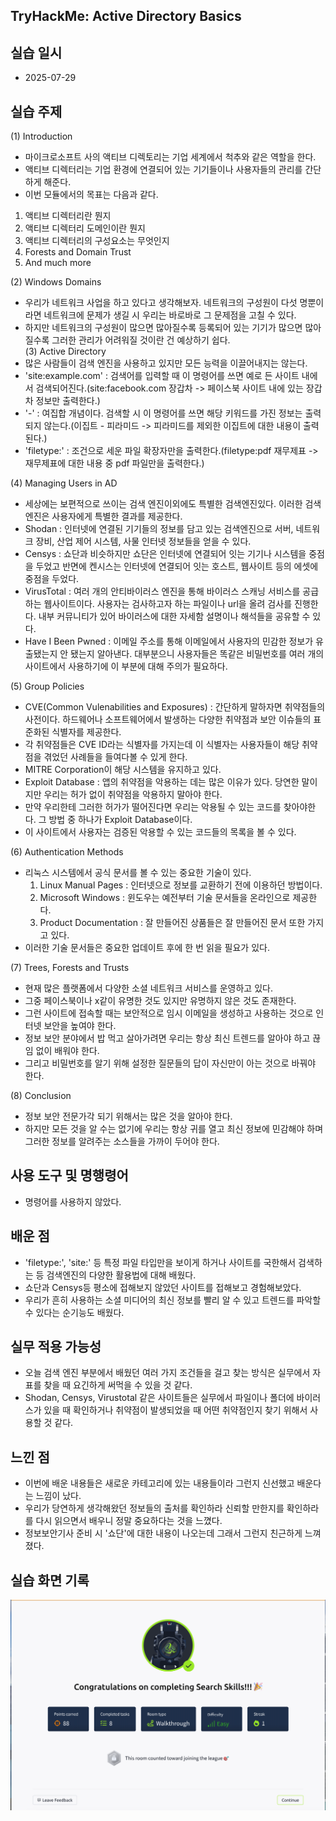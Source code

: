 ## TryHackMe: Active Directory Basics


## 실습 일시
 - 2025-07-29


## 실습 주제
(1) Introduction
 - 마이크로소프트 사의 액티브 디렉토리는 기업 세계에서 척추와 같은 역할을 한다.
 - 액티브 디렉터리는 기업 환경에 연결되어 있는 기기들이나 사용자들의 관리를 간단하게 해준다.
 - 이번 모듈에서의 목표는 다음과 같다.
  1) 액티브 디렉터리란 뭔지
  2) 액티브 디렉터리 도메인이란 뭔지
  3) 액티브 디렉터리의 구성요소는 무엇인지
  4) Forests and Domain Trust
  5) And much more
  
(2) Windows Domains
 - 우리가 네트워크 사업을 하고 있다고 생각해보자. 네트워크의 구성원이 다섯 명뿐이라면 네트워크에 문제가 생길 시 우리는 바로바로 그 문제점을 고칠 수 있다.
 - 하지만 네트워크의 구성원이 많으면 많아질수록 등록되어 있는 기기가 많으면 많아질수록 그러한 관리가 어려워질 것이란 건 예상하기 쉽다.   
(3) Active Directory
 - 많은 사람들이 검색 엔진을 사용하고 있지만 모든 능력을 이끌어내지는 않는다.
 - 'site:example.com' : 검색어를 입력할 때 이 명령어를 쓰면 예로 든 사이트 내에서 검색되어진다.(site:facebook.com 장갑차 -> 페이스북 사이트 내에 있는 장갑차 정보만 출력한다.)
 - '-' : 여집합 개념이다. 검색할 시 이 명령어를 쓰면 해당 키워드를 가진 정보는 출력되지 않는다.(이집트 - 피라미드 -> 피라미드를 제외한 이집트에 대한 내용이 출력된다.)
 - 'filetype:' : 조건으로 세운 파일 확장자만을 출력한다.(filetype:pdf 재무제표 -> 재무제표에 대한 내용 중 pdf 파일만을 출력한다.) 

(4) Managing Users in AD
 - 세상에는 보편적으로 쓰이는 검색 엔진이외에도 특별한 검색엔진있다. 이러한 검색엔진은 사용자에게 특별한 결과를 제공한다.
 - Shodan : 인터넷에 연결된 기기들의 정보를 담고 있는 검색엔진으로 서버, 네트워크 장비, 산업 제어 시스템, 사물 인터넷 정보들을 얻을 수 있다.
 - Censys : 쇼단과 비슷하지만 쇼단은 인터넷에 연결되어 잇는 기기나 시스템을 중점을 두었고 반면에 켄시스는 인터넷에 연결되어 잇는 호스트, 웹사이트 등의 에셋에 중점을 두었다.
 - VirusTotal : 여러 개의 안티바이러스 엔진을 통해 바이러스 스캐닝 서비스를 공급하는 웹사이트이다. 사용자는 검사하고자 하는 파일이나 url을 올려 검사를 진행한다. 내부 커뮤니티가 있어 바이러스에 대한 자세함 설명이나 해석들을 공유할 수 있다.
 - Have I Been Pwned : 이메일 주소를 통해 이메일에서 사용자의 민감한 정보가 유출됐는지 안 됐는지 알아낸다. 대부분으니 사용자들은 똑같은 비밀번호를 여러 개의 사이트에서 사용하기에 이 부분에 대해 주의가 필요하다.
   
(5) Group Policies
 - CVE(Common Vulenabilities and Exposures) : 간단하게 말하자면 취약점들의 사전이다. 하드웨어나 소프트웨어에서 발생하는 다양한 취약점과 보안 이슈들의 표준화된 식별자를 제공한다.
 - 각 취약점들은 CVE ID라는 식별자를 가지는데 이 식별자는 사용자들이 해당 취약점을 겪었던 사례들을 들여다볼 수 있게 한다.
 - MITRE Corporation이 해당 시스템을 유지하고 있다.
 - Exploit Database : 앱의 취약점을 악용하는 데는 많은 이유가 있다. 당연한 말이지만 우리는 허가 없이 취약점을 악용하지 말아야 한다.
 - 만약 우리한테 그러한 허가가 떨어진다면 우리는 악용될 수 있는 코드를 찾아야한다. 그 방법 중 하나가 Exploit Database이다.
 - 이 사이트에서 사용자는 검증된 악용할 수 있는 코드들의 목록을 볼 수 있다.
   
(6) Authentication Methods
 - 리눅스 시스템에서 공식 문서를 볼 수 있는 중요한 기술이 있다.
   1) Linux Manual Pages : 인터넷으로 정보를 교환하기 전에 이용하던 방법이다.
   2) Microsoft Windows : 윈도우는 예전부터 기술 문서들을 온라인으로 제공한다.
   3) Product Documentation : 잘 만들어진 상품들은 잘 만들어진 문서 또한 가지고 있다.
 - 이러한 기술 문서들은 중요한 업데이트 후에 한 번 읽을 필요가 있다. 
 
(7) Trees, Forests and Trusts
 - 현재 많은 플랫폼에서 다양한 소셜 네트워크 서비스를 운영하고 있다.
 - 그중 페이스북이나 x같이 유명한 것도 있지만 유명하지 않은 것도 존재한다.
 - 그런 사이트에 접속할 때는 보안적으로 임시 이메일을 생성하고 사용하는 것으로 인터넷 보안을 높여야 한다.
 - 정보 보안 분야에서 밥 먹고 살아가려면 우리는 항상 최신 트렌드를 알아야 하고 끊임 없이 배워야 한다.
 - 그리고 비밀번호를 알기 위해 설정한 질문들의 답이 자신만이 아는 것으로 바꿔야 한다. 
   
(8) Conclusion
 - 정보 보안 전문가각 되기 위해서는 많은 것을 알아야 한다.
 - 하지만 모든 것을 알 수는 없기에 우리는 항상 귀를 열고 최신 정보에 민감해야 하며 그러한 정보를 알려주는 소스들을 가까이 두어야 한다.
   

## 사용 도구 및 명행령어   
 - 명령어를 사용하지 않았다. 
   


## 배운 점
 - 'filetype:', 'site:' 등 특정 파일 타입만을 보이게 하거나 사이트를 국한해서 검색하는 등 검색엔진의 다양한 활용법에 대해 배웠다.
 - 쇼단과 Censys등 평소에 접해보지 않았던 사이트를 접해보고 경험해보았다.
 - 우리가 흔히 사용하는 소셜 미디어의 최신 정보를 빨리 알 수 있고 트렌드를 파악할 수 있다는 순기능도 배웠다.


## 실무 적용 가능성
 - 오늘 검색 엔진 부분에서 배웠던 여러 가지 조건들을 걸고 찾는 방식은 실무에서 자표를 찾을 때 요긴하게 써먹을 수 있을 것 같다.
 - Shodan, Censys, Virustotal 같은 사이트들은 실무에서 파일이나 폴더에 바이러스가 있을 때 확인하거나 취약점이 발생되었을 때 어떤 취약점인지 찾기 위해서 사용할 것 같다.


## 느낀 점
 - 이번에 배운 내용들은 새로운 카테고리에 있는 내용들이라 그런지 신선했고 배운다는 느낌이 났다.
 - 우리가 당연하게 생각해왔던 정보들의 출처를 확인하라 신뢰할 만한지를 확인하라 를 다시 읽으면서 배우니 정말 중요하다는 것을 느꼈다.
 - 정보보안기사 준비 시 '쇼단'에 대한 내용이 나오는데 그래서 그런지 친근하게 느껴졌다.
   
## 실습 화면 기록
![실습 결과](images/Search_Skills.png)
